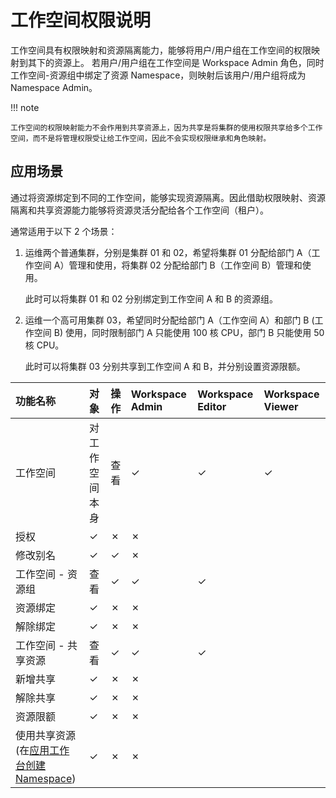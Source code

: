 # 工作空间权限说明

工作空间具有权限映射和资源隔离能力，能够将用户/用户组在工作空间的权限映射到其下的资源上。
若用户/用户组在工作空间是 Workspace Admin 角色，同时工作空间-资源组中绑定了资源 Namespace，则映射后该用户/用户组将成为 Namespace Admin。

!!! note

    工作空间的权限映射能力不会作用到共享资源上，因为共享是将集群的使用权限共享给多个工作空间，而不是将管理权限受让给工作空间，因此不会实现权限继承和角色映射。

## 应用场景

通过将资源绑定到不同的工作空间，能够实现资源隔离。因此借助权限映射、资源隔离和共享资源能力能够将资源灵活分配给各个工作空间（租户）。

通常适用于以下 2 个场景：

1. 运维两个普通集群，分别是集群 01 和 02，希望将集群 01 分配给部门 A（工作空间 A）管理和使用，将集群 02 分配给部门 B（工作空间 B）管理和使用。

    此时可以将集群 01 和 02 分别绑定到工作空间 A 和 B 的资源组。

2. 运维一个高可用集群 03，希望同时分配给部门 A（工作空间 A）和部门 B (工作空间 B) 使用，同时限制部门 A 只能使用 100 核 CPU，部门 B 只能使用 50 核 CPU。

    此时可以将集群 03 分别共享到工作空间 A 和 B，并分别设置资源限额。

| 功能名称                                | 对象           | 操作 | Workspace Admin | Workspace Editor | Workspace Viewer |
| :-------------------------------------- | :------------- | :--- | :-------------- | :--------------- | :--------------- |
| 工作空间                                | 对工作空间本身 | 查看 | &check;               | &check;                | &check;                |
| 授权                                    | &check;              | &cross;    | &cross;               |                  |                  |
| 修改别名                                | &check;              | &check;    | &cross;               |                  |                  |
| 工作空间 - 资源组                       | 查看           | &check;    | &check;               | &check;                |                  |
| 资源绑定                                | &check;              | &cross;    | &cross;               |                  |                  |
| 解除绑定                                | &check;              | &cross;    | &cross;               |                  |                  |
| 工作空间 - 共享资源                     | 查看           | &check;    | &check;               | &check;                |                  |
| 新增共享                                | &check;              | &cross;    | &cross;               |                  |                  |
| 解除共享                                | &check;              | &cross;    | &cross;               |                  |                  |
| 资源限额                                | &check;              | &cross;    | &cross;               |                  |                  |
| 使用共享资源(在[应用工作台创建 Namespace](../../../amamba/03UserGuide/Namespace/namespace.md)) | &check;              | &cross;    | &cross;               |                  |                  |

